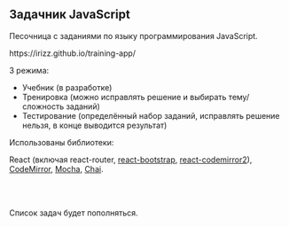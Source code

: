 <h2>Задачник JavaScript</h2>
<p>Песочница с заданиями по языку программирования JavaScript.</p>
<p>https://irizz.github.io/training-app/</p>

3 режима:
- Учебник (в разработке)
- Тренировка (можно исправлять решение и выбирать тему/сложность заданий)
- Тестирование (определённый набор заданий, исправлять решение нельзя, в конце выводится результат)

Использованы библиотеки:
<p>React (включая react-router, <a href="https://react-bootstrap.github.io/">react-bootstrap</a>, 
<a href="https://github.com/scniro/react-codemirror2">react-codemirror2</a>), 
<a href="https://codemirror.net/">CodeMirror</a>, 
<a href="https://mochajs.org/">Mocha</a>,
<a href="https://www.chaijs.com/">Chai</a>.</p>
<br/>
<br/>
<p>Список задач будет пополняться.</p>
